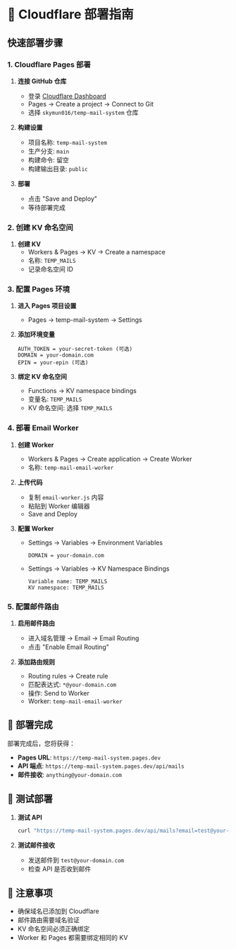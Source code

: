 # 🚀 Cloudflare 部署指南

## 快速部署步骤

### 1. Cloudflare Pages 部署

1. **连接 GitHub 仓库**
   - 登录 [Cloudflare Dashboard](https://dash.cloudflare.com/)
   - Pages → Create a project → Connect to Git
   - 选择 `skymun016/temp-mail-system` 仓库

2. **构建设置**
   - 项目名称: `temp-mail-system`
   - 生产分支: `main`
   - 构建命令: 留空
   - 构建输出目录: `public`

3. **部署**
   - 点击 "Save and Deploy"
   - 等待部署完成

### 2. 创建 KV 命名空间

1. **创建 KV**
   - Workers & Pages → KV → Create a namespace
   - 名称: `TEMP_MAILS`
   - 记录命名空间 ID

### 3. 配置 Pages 环境

1. **进入 Pages 项目设置**
   - Pages → temp-mail-system → Settings

2. **添加环境变量**
   ```
   AUTH_TOKEN = your-secret-token (可选)
   DOMAIN = your-domain.com
   EPIN = your-epin (可选)
   ```

3. **绑定 KV 命名空间**
   - Functions → KV namespace bindings
   - 变量名: `TEMP_MAILS`
   - KV 命名空间: 选择 `TEMP_MAILS`

### 4. 部署 Email Worker

1. **创建 Worker**
   - Workers & Pages → Create application → Create Worker
   - 名称: `temp-mail-email-worker`

2. **上传代码**
   - 复制 `email-worker.js` 内容
   - 粘贴到 Worker 编辑器
   - Save and Deploy

3. **配置 Worker**
   - Settings → Variables → Environment Variables
     ```
     DOMAIN = your-domain.com
     ```
   - Settings → Variables → KV Namespace Bindings
     ```
     Variable name: TEMP_MAILS
     KV namespace: TEMP_MAILS
     ```

### 5. 配置邮件路由

1. **启用邮件路由**
   - 进入域名管理 → Email → Email Routing
   - 点击 "Enable Email Routing"

2. **添加路由规则**
   - Routing rules → Create rule
   - 匹配表达式: `*@your-domain.com`
   - 操作: Send to Worker
   - Worker: `temp-mail-email-worker`

## 🎯 部署完成

部署完成后，您将获得：

- **Pages URL**: `https://temp-mail-system.pages.dev`
- **API 端点**: `https://temp-mail-system.pages.dev/api/mails`
- **邮件接收**: `anything@your-domain.com`

## 🔧 测试部署

1. **测试 API**
   ```bash
   curl "https://temp-mail-system.pages.dev/api/mails?email=test@your-domain.com"
   ```

2. **测试邮件接收**
   - 发送邮件到 `test@your-domain.com`
   - 检查 API 是否收到邮件

## 📝 注意事项

- 确保域名已添加到 Cloudflare
- 邮件路由需要域名验证
- KV 命名空间必须正确绑定
- Worker 和 Pages 都需要绑定相同的 KV
